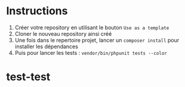 # Instructions
1. Créer votre repository en utilisant le bouton `Use as a template`
2. Cloner le nouveau repository ainsi créé
3. Une fois dans le repertoire projet, lancer un `composer install` pour installer les dépendances
4. Puis pour lancer les tests : `vendor/bin/phpunit tests --color`
# test-test
